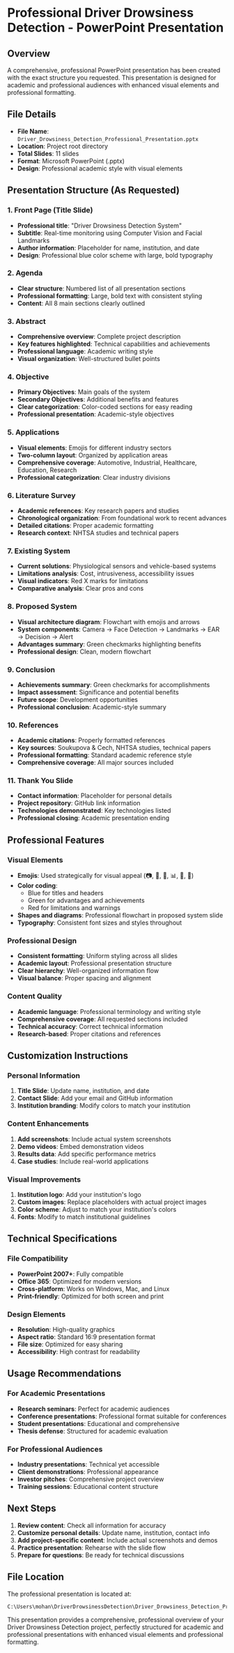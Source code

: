 # Professional Driver Drowsiness Detection - PowerPoint Presentation

## Overview
A comprehensive, professional PowerPoint presentation has been created with the exact structure you requested. This presentation is designed for academic and professional audiences with enhanced visual elements and professional formatting.

## File Details
- **File Name**: `Driver_Drowsiness_Detection_Professional_Presentation.pptx`
- **Location**: Project root directory
- **Total Slides**: 11 slides
- **Format**: Microsoft PowerPoint (.pptx)
- **Design**: Professional academic style with visual elements

## Presentation Structure (As Requested)

### 1. Front Page (Title Slide)
- **Professional title**: "Driver Drowsiness Detection System"
- **Subtitle**: Real-time monitoring using Computer Vision and Facial Landmarks
- **Author information**: Placeholder for name, institution, and date
- **Design**: Professional blue color scheme with large, bold typography

### 2. Agenda
- **Clear structure**: Numbered list of all presentation sections
- **Professional formatting**: Large, bold text with consistent styling
- **Content**: All 8 main sections clearly outlined

### 3. Abstract
- **Comprehensive overview**: Complete project description
- **Key features highlighted**: Technical capabilities and achievements
- **Professional language**: Academic writing style
- **Visual organization**: Well-structured bullet points

### 4. Objective
- **Primary Objectives**: Main goals of the system
- **Secondary Objectives**: Additional benefits and features
- **Clear categorization**: Color-coded sections for easy reading
- **Professional presentation**: Academic-style objectives

### 5. Applications
- **Visual elements**: Emojis for different industry sectors
- **Two-column layout**: Organized by application areas
- **Comprehensive coverage**: Automotive, Industrial, Healthcare, Education, Research
- **Professional categorization**: Clear industry divisions

### 6. Literature Survey
- **Academic references**: Key research papers and studies
- **Chronological organization**: From foundational work to recent advances
- **Detailed citations**: Proper academic formatting
- **Research context**: NHTSA studies and technical papers

### 7. Existing System
- **Current solutions**: Physiological sensors and vehicle-based systems
- **Limitations analysis**: Cost, intrusiveness, accessibility issues
- **Visual indicators**: Red X marks for limitations
- **Comparative analysis**: Clear pros and cons

### 8. Proposed System
- **Visual architecture diagram**: Flowchart with emojis and arrows
- **System components**: Camera → Face Detection → Landmarks → EAR → Decision → Alert
- **Advantages summary**: Green checkmarks highlighting benefits
- **Professional design**: Clean, modern flowchart

### 9. Conclusion
- **Achievements summary**: Green checkmarks for accomplishments
- **Impact assessment**: Significance and potential benefits
- **Future scope**: Development opportunities
- **Professional conclusion**: Academic-style summary

### 10. References
- **Academic citations**: Properly formatted references
- **Key sources**: Soukupova & Cech, NHTSA studies, technical papers
- **Professional formatting**: Standard academic reference style
- **Comprehensive coverage**: All major sources included

### 11. Thank You Slide
- **Contact information**: Placeholder for personal details
- **Project repository**: GitHub link information
- **Technologies demonstrated**: Key technologies listed
- **Professional closing**: Academic presentation ending

## Professional Features

### Visual Elements
- **Emojis**: Used strategically for visual appeal (📷, 👤, 🎯, 📊, 🤔, 🚨)
- **Color coding**: 
  - Blue for titles and headers
  - Green for advantages and achievements
  - Red for limitations and warnings
- **Shapes and diagrams**: Professional flowchart in proposed system slide
- **Typography**: Consistent font sizes and styles throughout

### Professional Design
- **Consistent formatting**: Uniform styling across all slides
- **Academic layout**: Professional presentation structure
- **Clear hierarchy**: Well-organized information flow
- **Visual balance**: Proper spacing and alignment

### Content Quality
- **Academic language**: Professional terminology and writing style
- **Comprehensive coverage**: All requested sections included
- **Technical accuracy**: Correct technical information
- **Research-based**: Proper citations and references

## Customization Instructions

### Personal Information
1. **Title Slide**: Update name, institution, and date
2. **Contact Slide**: Add your email and GitHub information
3. **Institution branding**: Modify colors to match your institution

### Content Enhancements
1. **Add screenshots**: Include actual system screenshots
2. **Demo videos**: Embed demonstration videos
3. **Results data**: Add specific performance metrics
4. **Case studies**: Include real-world applications

### Visual Improvements
1. **Institution logo**: Add your institution's logo
2. **Custom images**: Replace placeholders with actual project images
3. **Color scheme**: Adjust to match your institution's colors
4. **Fonts**: Modify to match institutional guidelines

## Technical Specifications

### File Compatibility
- **PowerPoint 2007+**: Fully compatible
- **Office 365**: Optimized for modern versions
- **Cross-platform**: Works on Windows, Mac, and Linux
- **Print-friendly**: Optimized for both screen and print

### Design Elements
- **Resolution**: High-quality graphics
- **Aspect ratio**: Standard 16:9 presentation format
- **File size**: Optimized for easy sharing
- **Accessibility**: High contrast for readability

## Usage Recommendations

### For Academic Presentations
- **Research seminars**: Perfect for academic audiences
- **Conference presentations**: Professional format suitable for conferences
- **Student presentations**: Educational and comprehensive
- **Thesis defense**: Structured for academic evaluation

### For Professional Audiences
- **Industry presentations**: Technical yet accessible
- **Client demonstrations**: Professional appearance
- **Investor pitches**: Comprehensive project overview
- **Training sessions**: Educational content structure

## Next Steps

1. **Review content**: Check all information for accuracy
2. **Customize personal details**: Update name, institution, contact info
3. **Add project-specific content**: Include actual screenshots and demos
4. **Practice presentation**: Rehearse with the slide flow
5. **Prepare for questions**: Be ready for technical discussions

## File Location
The professional presentation is located at:
```
C:\Users\mohan\DriverDrowsinessDetection\Driver_Drowsiness_Detection_Professional_Presentation.pptx
```

This presentation provides a comprehensive, professional overview of your Driver Drowsiness Detection project, perfectly structured for academic and professional presentations with enhanced visual elements and professional formatting.

